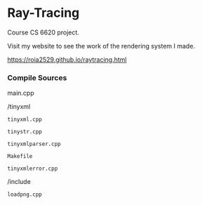 # Ray-Tracing

Course CS 6620 project.

Visit my website to see the work of the rendering system I made.

https://roia2529.github.io/raytracing.html

### Compile Sources
main.cpp

/tinyxml

	tinyxml.cpp
	
	tinystr.cpp
	
	tinyxmlparser.cpp
	
	Makefile
	
	tinyxmlerror.cpp
	
/include

	loadpng.cpp	
